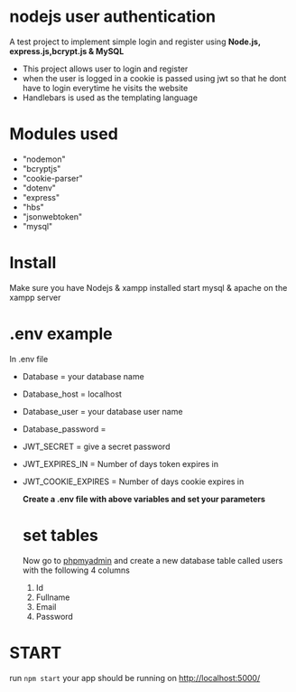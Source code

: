 # nodejs user authentication
A test project to implement simple login and register using **Node.js, express.js,bcrypt.js & MySQL**
* This project allows user to login and register 
* when the user is logged in a cookie is passed using jwt so that he dont have to login everytime he visits the website
* Handlebars is used as the templating language

# Modules used
* "nodemon"
* "bcryptjs"
* "cookie-parser"
* "dotenv"
* "express"
* "hbs"
* "jsonwebtoken"
* "mysql"

# Install
Make sure you have Nodejs & xampp installed
start mysql & apache on the xampp server 


# .env example
In .env file

* Database = your database name
* Database_host = localhost
* Database_user = your database user name 
* Database_password = 
* JWT_SECRET = give a secret password
* JWT_EXPIRES_IN = Number of days  token expires in 
* JWT_COOKIE_EXPIRES = Number of days cookie expires in
  
  **Create a .env file with above variables and set your parameters**
  
  
  
  # set tables
  Now go to [phpmyadmin](http://localhost/phpmyadmin/index.php)
  and create a new database table called users with the following 4 columns
  1. Id
  2. Fullname
  3. Email
  4. Password

 

 # START
  run 
  ```npm start```
  your app should be running on [http://localhost:5000/](http://localhost:5000/)
  
  


  
  
  
  
